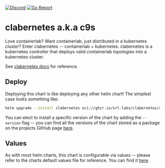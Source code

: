 [![Discord](https://img.shields.io/discord/860500297297821756?style=flat-square&label=discord&logo=discord&color=00c9ff&labelColor=bec8d2)](https://discord.gg/vAyddtaEV9)
[![Go Report](https://img.shields.io/badge/go%20report-A%2B-blue?style=flat-square&color=00c9ff&labelColor=bec8d2)](https://goreportcard.com/report/github.com/srl-labs/clabernetes)

# clabernetes a.k.a c9s

Love containerlab? Want containerlab, just distributed in a kubernetes cluster? Enter
clabernetes -- containerlab + kubernetes. clabernetes is a kubernetes controller that deploys valid
containerlab topologies into a kubernetes cluster.

See [clabernetes docs](https://containerlab.dev/manual/clabernetes) for reference.


## Deploy

Deploying this chart is like deploying any other helm chart! The simplest case looks something like:

```bash
helm upgrade --install clabernetes oci://ghcr.io/srl-labs/clabernetes/clabernetes
```

You can elect to install a specific version of the chart by adding the `--version` flag -- you can
find all the versions of the chart stored as a package on the projects GitHub page 
[here](https://github.com/srl-labs/clabernetes/pkgs/container/clabernetes%2Fclabernetes).


## Values

As with most helm charts, this chart is configurable via values -- please refer to the charts 
default values file for reference. You can find it 
[here](https://github.com/srl-labs/clabernetes/blob/main/charts/clabernetes/values.yaml).
